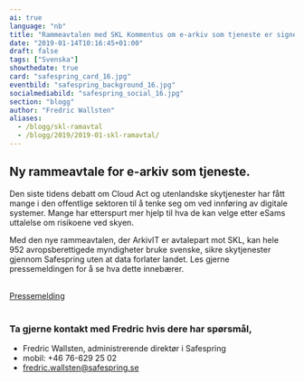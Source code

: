 ```yaml
---
ai: true
language: "nb"
title: "Rammeavtalen med SKL Kommentus om e-arkiv som tjeneste er signert"
date: "2019-01-14T10:16:45+01:00"
draft: false
tags: ["Svenska"]
showthedate: true
card: "safespring_card_16.jpg"
eventbild: "safespring_background_16.jpg"
socialmediabild: "safespring_social_16.jpg"
section: "blogg"
author: "Fredric Wallsten"
aliases:
  - /blogg/skl-ramavtal
  - /blogg/2019/2019-01-skl-ramavtal/
---
```

## Ny rammeavtale for e-arkiv som tjeneste.

Den siste tidens debatt om Cloud Act og utenlandske skytjenester har fått mange i den offentlige sektoren til å tenke seg om ved innføring av digitale systemer. Mange har etterspurt mer hjelp til hva de kan velge etter eSams uttalelse om risikoene ved skyen.

Med den nye rammeavtalen, der ArkivIT er avtalepart mot SKL, kan hele 952 avropsberettigede myndigheter bruke svenske, sikre skytjenester gjennom Safespring uten at data forlater landet. Les gjerne pressemeldingen for å se hva dette innebærer.

<br>
<a href="/publikationer/skl-ramavtal" id="button">Pressemelding</a>
<br><br>

### Ta gjerne kontakt med Fredric hvis dere har spørsmål,

- Fredric Wallsten, administrerende direktør i Safespring
- mobil: +46 76-629 25 02‬
- fredric.wallsten@safespring.se